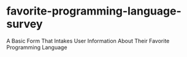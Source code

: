 # favorite-programming-language-survey
A Basic Form That Intakes User Information About Their Favorite Programming Language
